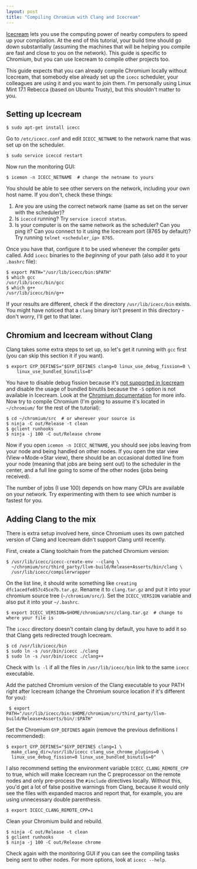 ```yaml
---
layout: post
title: "Compiling Chromium with Clang and Icecream"
---
```


[Icecream](https://github.com/icecc/icecream) lets you use the
computing power of nearby computers to speed up your compilation.  At
the end of this tutorial, your build time should go down substantially
(assuming the machines that will be helping you compile are
fast and close to you on the network). This guide is specific to
Chromium, but you can use Icecream to compile other projects too.

This guide expects that you can already compile Chromium locally
without Icecream, that somebody else already set up the `icecc`
scheduler, your colleagues are using it and you want to join them.
I'm personally using Linux Mint 17.1 Rebecca (based on Ubuntu Trusty),
but this shouldn't matter to you.

## Setting up Icecream

    $ sudo apt-get install icecc

Go to `/etc/icecc.conf` and edit `ICECC_NETNAME` to the network name
that was set up on the scheduler.

    $ sudo service iceccd restart

Now run the monitoring GUI:

    $ icemon -n ICECC_NETNAME  # change the netname to yours

You should be able to see other servers on the network, including your
own host name. If you don't, check these things:

1. Are you are using the correct network name (same as set on the
server with the scheduler)?
2. Is `iceccd` running? Try `service iceccd status`.
3. Is your computer is on the same network as the scheduler? Can you ping
it? Can you connect to it using the Icecream port (8765 by default)?
Try running `telnet <scheduler_ip> 8765`.

Once you have that, configure it to be used whenever the compiler gets called.
Add `icecc` binaries to the *beginning* of your path (also add it to your
`.bashrc` file):

    $ export PATH="/usr/lib/icecc/bin:$PATH"
    $ which gcc
    /usr/lib/icecc/bin/gcc
    $ which g++
    /usr/lib/icecc/bin/g++

If your results are different, check if the directory `/usr/lib/icecc/bin`
exists. You might have noticed that a `clang` binary isn't present in this
directory - don't worry, I'll get to that later.

## Chromium and Icecream without Clang

Clang takes some extra steps to set up, so let's get it running with
`gcc` first (you can skip this section it if you want).

    $ export GYP_DEFINES="$GYP_DEFINES clang=0 linux_use_debug_fission=0 \
        linux_use_bundled_binutils=0"

You have to disable debug fission because it's [not supported in
Icecream](https://github.com/icecc/icecream/issues/86) and disable the
usage of bundled binutils because the `-S` option is not available in
Icecream. Look at the [Chromium
documentation](https://www.chromium.org/developers/gyp-environment-variables)
for more info. Now try to compile Chromium (I'm going to assume it's
located in `~/chromium/` for the rest of the tutorial):

    $ cd ~/chromium/src  # or wherever your source is
    $ ninja -C out/Release -t clean
    $ gclient runhooks
    $ ninja -j 100 -C out/Release chrome

Now if you open `icemon -n ICECC_NETNAME`, you should see jobs leaving
from your node and being handled on other nodes. If you open the star
view (View->Mode->Star view), there should be an occasional dotted
line from your node (meaning that jobs are being sent out) to the
scheduler in the center, and a full line going to some of the other
nodes (jobs being received).

The number of jobs (I use 100) depends on how many CPUs are available
on your network. Try experimenting with them to see which number is
fastest for you.

## Adding Clang to the mix

There is extra setup involved here, since Chromium uses its own
patched version of Clang and Icecream didn't support Clang until
recently.

First, create a Clang toolchain from the patched Chromium version:

    $ /usr/lib/icecc/icecc-create-env --clang \
      ~/chromium/src/third_party/llvm-build/Release+Asserts/bin/clang \
      /usr/lib/icecc/compilerwrapper

On the list line, it should write something like `creating
dfc1acedfe857c45ce7b.tar.gz`. Rename it to `clang.tar.gz`
and put it into your chromium source tree (`~/chromium/src/`). Set the
`ICECC_VERSION` variable and also put it into your `~/.bashrc`.

    $ export ICECC_VERSION=$HOME/chromium/src/clang.tar.gz  # change to where your file is

The `icecc` directory doesn't contain clang by default, you have to add it
so that Clang gets redirected trough Icecream.

    $ cd /usr/lib/icecc/bin
    $ sudo ln -s /usr/bin/icecc ./clang
    $ sudo ln -s /usr/bin/icecc ./clang++

Check with `ls -l` if all the files in `/usr/lib/icecc/bin` link to
the same `icecc` executable.

Add the patched Chromium version of the Clang executable to your PATH
right after Icecream (change the Chromium source location if it's
different for you):

     $ export PATH="/usr/lib/icecc/bin:$HOME/chromium/src/third_party/llvm-build/Release+Asserts/bin/:$PATH"


Set the Chromium `GYP_DEFINES` again (remove the previous definitions
I recommended):

    $ export GYP_DEFINES="$GYP_DEFINES clang=1 \
      make_clang_dir=/usr/lib/icecc clang_use_chrome_plugins=0 \
      linux_use_debug_fission=0 linux_use_bundled_binutils=0"

I also recommend setting the environment variable `ICECC_CLANG_REMOTE_CPP` to
true, which will make Icecream run the C preprocessor on the remote nodes and
only pre-process the `#include` directives locally. Without this, you'd get a
lot of false positive warnings from Clang, because it would only see the files
with expanded macros and report that, for example, you are using unnecessary
double parenthesis.

    $ export ICECC_CLANG_REMOTE_CPP=1

Clean your Chromium build and rebuild.

    $ ninja -C out/Release -t clean
    $ gclient runhooks
    $ ninja -j 100 -C out/Release chrome

Check again with the monitoring GUI if you can see the compiling tasks being
sent to other nodes. For more options, look at `icecc --help`.
